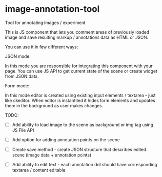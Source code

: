 # image-annotation-tool
Tool for annotating images / experiment

This is JS component that lets you comment areas of previously loaded image and save resulting markup / annotations data as HTML or JSON.

You can use it in few different ways:

JSON mode:

In this mode you are responsible for integrating this component with your page. You can use JS API to get current state of the scene or create widget from JSON data.

Form mode:

In this mode editor is created using existing input elements / textarea - just like ckeditor. When editor is instantited it hides form elements and updates them in the background as user makes changes.

TODO:
- [ ] Add ability to load image to the scene as background or img tag using JS File API 
- [ ] Add option for adding annotation points on the scene
- [ ] Create save method - create JSON structure that describes edited scene (image data + annotation points)  
- [ ] Add ability to edit text - each annotation dot should have corresponding textarea / content editable 

